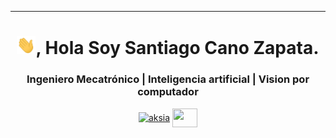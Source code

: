 


<hr>
<h1 align="center"> <img src="https://raw.githubusercontent.com/ABSphreak/ABSphreak/master/gifs/Hi.gif" width="30px">, Hola Soy Santiago Cano Zapata.</h1>
<h3 align="center">Ingeniero Mecatrónico | Inteligencia artificial | Vision por computador</h3>
<p align="center">
<a href="https://www.linkedin.com/in/santiago-cano-zapata/" target="blank"><img align="center" src="https://cdn.jsdelivr.net/npm/simple-icons@3.0.1/icons/linkedin.svg" alt="aksia" height="30" width="40" /></a>
 <a href = "mailto: santiteo210@gmail.com"><img align="center" src="https://simpleicons.org/icons/gmail.svg" height="30" width="40" /></a>
</p>
</p>
